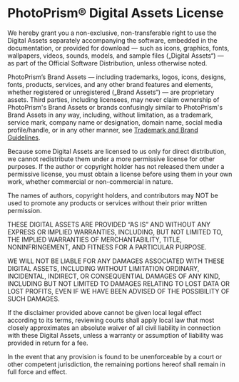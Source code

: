 # PhotoPrism® Digital Assets License

We hereby grant you a non-exclusive, non-transferable right to use the Digital Assets separately accompanying the software, embedded in the documentation, or provided for download — such as icons, graphics, fonts, wallpapers, videos, sounds, models, and sample files („Digital Assets“) — as part of the Official Software Distribution, unless otherwise noted.

PhotoPrism’s Brand Assets — including trademarks, logos, icons, designs, fonts, products,
services, and any other brand features and elements, whether registered or unregistered
(„Brand Assets“) — are proprietary assets. Third parties, including licensees, may never
claim ownership of PhotoPrism's Brand Assets or brands confusingly similar to PhotoPrism's
Brand Assets in any way, including, without limitation, as a trademark, service mark,
company name or designation, domain name, social media profile/handle, or in any other
manner, see [Trademark and Brand Guidelines](https://photoprism.app/trademark).

Because some Digital Assets are licensed to us only for direct distribution, we cannot
redistribute them under a more permissive license for other purposes. If the author or
copyright holder has not released them under a permissive license, you must obtain a
license before using them in your own work, whether commercial or non-commercial in
nature.

The names of authors, copyright holders, and contributors may NOT be used to promote any
products or services without their prior written permission.

THESE DIGITAL ASSETS ARE PROVIDED “AS IS” AND WITHOUT ANY EXPRESS OR IMPLIED WARRANTIES,
INCLUDING, BUT NOT LIMITED TO, THE IMPLIED WARRANTIES OF MERCHANTABILITY, TITLE,
NONINFRINGEMENT, AND FITNESS FOR A PARTICULAR PURPOSE.

WE WILL NOT BE LIABLE FOR ANY DAMAGES ASSOCIATED WITH THESE DIGITAL ASSETS, INCLUDING
WITHOUT LIMITATION ORDINARY, INCIDENTAL, INDIRECT, OR CONSEQUENTIAL DAMAGES OF ANY KIND,
INCLUDING BUT NOT LIMITED TO DAMAGES RELATING TO LOST DATA OR LOST PROFITS, EVEN IF WE
HAVE BEEN ADVISED OF THE POSSIBILITY OF SUCH DAMAGES.

If the disclaimer provided above cannot be given local legal effect according to its terms,
reviewing courts shall apply local law that most closely approximates an absolute waiver
of all civil liability in connection with these Digital Assets, unless a warranty or
assumption of liability was provided in return for a fee.

In the event that any provision is found to be unenforceable by a court or other competent
jurisdiction, the remaining portions hereof shall remain in full force and effect.
